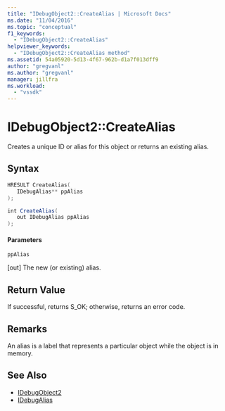 ```yaml
---
title: "IDebugObject2::CreateAlias | Microsoft Docs"
ms.date: "11/04/2016"
ms.topic: "conceptual"
f1_keywords:
  - "IDebugObject2::CreateAlias"
helpviewer_keywords:
  - "IDebugObject2::CreateAlias method"
ms.assetid: 54a05920-5d13-4f67-962b-d1a7f013dff9
author: "gregvanl"
ms.author: "gregvanl"
manager: jillfra
ms.workload:
  - "vssdk"
---
```

# IDebugObject2::CreateAlias
Creates a unique ID or alias for this object or returns an existing alias.

## Syntax

```cpp
HRESULT CreateAlias(
   IDebugAlias** ppAlias
);
```

```csharp
int CreateAlias(
   out IDebugAlias ppAlias
);
```

#### Parameters
 `ppAlias`

 [out] The new (or existing) alias.

## Return Value
 If successful, returns S_OK; otherwise, returns an error code.

## Remarks
 An alias is a label that represents a particular object while the object is in memory.

## See Also
- [IDebugObject2](../../../extensibility/debugger/reference/idebugobject2.md)
- [IDebugAlias](../../../extensibility/debugger/reference/idebugalias.md)